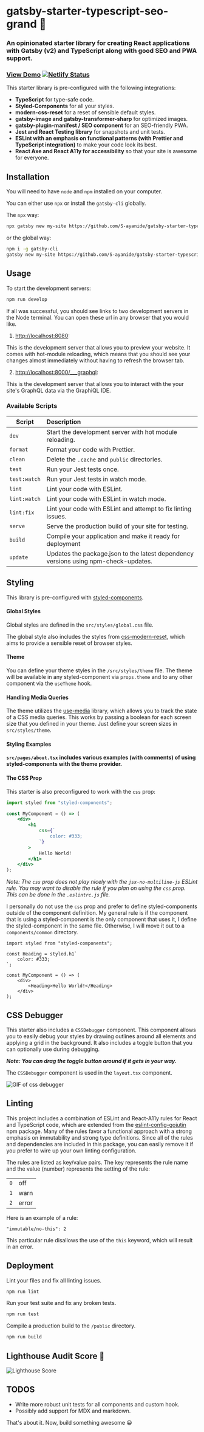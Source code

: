 # gatsby-starter-typescript-seo-grand 🌟

### An opinionated starter library for creating React applications with Gatsby (v2) and TypeScript along with good SEO and PWA support.

### [View Demo](https://gatsby-starter-typescript-deluxe.netlify.com) [![Netlify Status](https://api.netlify.com/api/v1/badges/597e0057-8bee-4e33-a49f-1988d2c203ce/deploy-status)](https://app.netlify.com/sites/gatsby-starter-typescript-seo-grand/deploys)

This starter library is pre-configured with the following integrations:

-   **TypeScript** for type-safe code.
-   **Styled-Components** for all your styles.
-   **modern-css-reset** for a reset of sensible default styles.
-   **gatsby-image and gatsby-transformer-sharp** for optimized images.
-   **gatsby-plugin-manifest / SEO component** for an SEO-friendly PWA.
-   **Jest and React Testing library** for snapshots and unit tests.
-   **ESLint with an emphasis on functional patterns (with Prettier and TypeScript integration)** to make your code look its best.
-   **React Axe and React A11y for accessibility** so that your site is awesome for everyone.

## Installation

You will need to have `node` and `npm` installed on your computer.

You can either use `npx` or install the `gatsby-cli` globally.

The `npx` way:

```sh
npx gatsby new my-site https://github.com/S-ayanide/gatsby-starter-typescript-seo-grand
```

or the global way:

```sh
npm i -g gatsby-cli
gatsby new my-site https://github.com/S-ayanide/gatsby-starter-typescript-seo-grand
```

## Usage

To start the development servers:

```sh
npm run develop
```

If all was successful, you should see links to two development servers in the Node terminal. You can open these url in any browser that you would like.

1. [http://localhost:8080](http://localhost:8080):

This is the development server that allows you to preview your website. It comes with hot-module reloading, which means that you should see your changes almost immediately without having to refresh the browser tab.

2. [http://localhost:8000/\_\_\_graphql](http://localhost:8000/___graphql):

This is the development server that allows you to interact with the your site's GraphQL data via the GraphiQL IDE.

### Available Scripts

| Script       | Description                                                                         |
| ------------ | :---------------------------------------------------------------------------------- |
| `dev`        | Start the development server with hot module reloading.                             |
| `format`     | Format your code with Prettier.                                                     |
| `clean`      | Delete the `.cache` and `public` directories.                                       |
| `test`       | Run your Jest tests once.                                                           |
| `test:watch` | Run your Jest tests in watch mode.                                                  |
| `lint`       | Lint your code with ESLint.                                                         |
| `lint:watch` | Lint your code with ESLint in watch mode.                                           |
| `lint:fix`   | Lint your code with ESLint and attempt to fix linting issues.                       |
| `serve`      | Serve the production build of your site for testing.                                |
| `build`      | Compile your application and make it ready for deployment                           |
| `update`     | Updates the package.json to the latest dependency versions using npm-check-updates. |

## Styling

This library is pre-configured with [styled-components](https://www.styled-components.com/).

#### Global Styles

Global styles are defined in the `src/styles/global.css` file.

The global style also includes the styles from [css-modern-reset](https://github.com/hankchizljaw/modern-css-reset), which aims to provide a sensible reset of browser styles.

#### Theme

You can define your theme styles in the `/src/styles/theme` file. The theme will be available in any styled-component via `props.theme` and to any other component via the `useTheme` hook.

#### Handling Media Queries

The theme utilizes the [use-media](https://github.com/streamich/use-media) library, which allows you to track the state of a CSS media queries. This works by passing a boolean for each screen size that you defined in your theme. Just define your screen sizes in `src/styles/theme`.

#### Styling Examples

**`src/pages/about.tsx` includes various examples (with comments) of using styled-components with the theme provider.**

#### The CSS Prop

This starter is also preconfigured to work with the `css` prop:

```jsx
import styled from "styled-components";

const MyComponent = () => (
	<div>
		<h1
			css={`
				color: #333;
			`}
		>
			Hello World!
		</h1>
	</div>
);
```

_Note: The `css` prop does not play nicely with the `jsx-no-multiline-js` ESLint rule. You may want to disable the rule if you plan on using the `css` prop. This can be done in the `.eslintrc.js` file._

I personally do not use the `css` prop and prefer to define styled-components outside of the component definition. My general rule is if the component that is using a styled-component is the only component that uses it, I define the styled-component in the same file. Otherwise, I will move it out to a `components/common` directory.

```tsx
import styled from "styled-components";

const Heading = styled.h1`
	color: #333;
`;

const MyComponent = () => (
	<div>
		<Heading>Hello World!</Heading>
	</div>
);
```

## CSS Debugger

This starter also includes a `CSSDebugger` component. This component allows you to easily debug your styles by drawing outlines around all elements and applying a grid in the background. It also includes a toggle button that you can optionally use during debugging.

**_Note: You can drag the toggle button around if it gets in your way._**

The `CSSDebugger` component is used in the `layout.tsx` component.

<img src="https://res.cloudinary.com/gojutin/image/upload/v1568660140/gatsby-starter-typescript-deluxe/css-debugger.gif" alt="GIF of css debugger" style="max-width: 100%;" />

## Linting

This project includes a combination of ESLint and React-A11y rules for React and TypeScript code, which are extended from the [eslint-config-gojutin](https://github.com/gojutin/eslint-config-gojutin) npm package. Many of the rules favor a functional approach with a strong emphasis on immutability and strong type definitions. Since all of the rules and dependencies are included in this package, you can easily remove it if you prefer to wire up your own linting configuration.

The rules are listed as key/value pairs. The key represents the rule name and the value (number) represents the setting of the rule:

|     |       |
| --- | :---- |
| `0` | off   |
| `1` | warn  |
| `2` | error |

Here is an example of a rule:

```
"immutable/no-this": 2
```

This particular rule disallows the use of the `this` keyword, which will result in an error.

## Deployment

Lint your files and fix all linting issues.

```sh
npm run lint
```

Run your test suite and fix any broken tests.

```sh
npm run test
```

Compile a production build to the `/public` directory.

```sh
npm run build
```

## Lighthouse Audit Score 💯

<img src="https://res.cloudinary.com/gojutin/image/upload/v1568660306/gatsby-starter-typescript-deluxe/gatsby-starter-typescript-deluxe-lighthouse-audit.gif" style="max-width: 100%;" alt="Lighthouse Score" />

## TODOS

-   Write more robust unit tests for all components and custom hook.
-   Possibly add support for MDX and markdown.

That's about it. Now, build something awesome 😀
